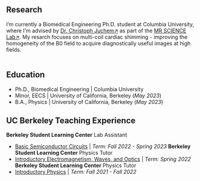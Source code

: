 ## Research 
I’m currently a Biomedical Engineering Ph.D. student at Columbia University, where I'm advised by [Dr. Christoph Juchem↗](https://www.engineering.columbia.edu/faculty/christoph-juchem) as part of the [MR SCIENCE Lab↗](https://juchem.bme.columbia.edu/). My resarch focuses on multi-coil cardiac shimming - improving the homogeneity of the B0 field to acquire diagnostically useful images at high fields.  
&nbsp;
&nbsp;

## Education
- Ph.D., Biomedical Engineering | Columbia University             		
- Minor, EECS | University of California, Berkeley (_May 2023_) 			        		
- B.A., Physics | University of California, Berkeley (_May 2023_)
&nbsp;
&nbsp;

## UC Berkeley Teaching Experience 

 **Berkeley Student Learning Center** Lab Assistant 
- [Basic Semiconductor Circuits](https://classes.berkeley.edu/content/2023-spring-physics-111a-101-lec-101) | _Term: Fall 2022 - Spring 2023_
**Berkeley Student Learning Center** Physics Tutor 
- [Introductory Electromagnetism, Waves, and Optics](https://classes.berkeley.edu/content/2024-spring-physics-7b-001-lec-001) | _Term: Spring 2022_
**Berkeley Student Learning Center** Physics Tutor
- [Introductory Physics](https://classes.berkeley.edu/content/2024-spring-physics-8a-001-lec-001) | _Term: Fall 2021 - Fall 2022_
&nbsp;
&nbsp;
